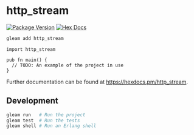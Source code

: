 # http_stream

[![Package Version](https://img.shields.io/hexpm/v/http_stream)](https://hex.pm/packages/http_stream)
[![Hex Docs](https://img.shields.io/badge/hex-docs-ffaff3)](https://hexdocs.pm/http_stream/)

```sh
gleam add http_stream
```
```gleam
import http_stream

pub fn main() {
  // TODO: An example of the project in use
}
```

Further documentation can be found at <https://hexdocs.pm/http_stream>.

## Development

```sh
gleam run   # Run the project
gleam test  # Run the tests
gleam shell # Run an Erlang shell
```
